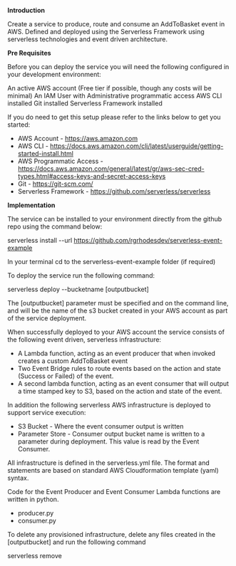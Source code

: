 **Introduction**

Create a service to produce, route and consume an AddToBasket event in AWS. Defined and deployed using the Serverless Framework using serverless technologies and event driven architecture.

**Pre Requisites**

Before you can deploy the service you will need the following configured in your development environment:

An active AWS account (Free tier if possible, though any costs will be minimal)
An IAM User with Administrative programmatic access
AWS CLI installed
Git installed
Serverless Framework installed

If you do need to get this setup please refer to the links below to get you started:

- AWS Account - https://aws.amazon.com
- AWS CLI - https://docs.aws.amazon.com/cli/latest/userguide/getting-started-install.html
- AWS Programmatic Access - https://docs.aws.amazon.com/general/latest/gr/aws-sec-cred-types.html#access-keys-and-secret-access-keys
- Git - https://git-scm.com/
- Serverless Framework - https://github.com/serverless/serverless

**Implementation**

The service can be installed to your environment directly from the github repo using the command below:

serverless install --url https://github.com/rgrhodesdev/serverless-event-example

In your terminal cd to the serverless-event-example folder (if required)

To deploy the service run the following command:

serverless deploy --bucketname [outputbucket]

The [outputbucket] parameter must be specified and on the command line, and will be the name of the s3 bucket created in your AWS account as part of the service deployment.

When successfully deployed to your AWS account the service consists of the following event driven, serverless infrastructure:

- A Lambda function, acting as an event producer that when invoked creates a custom AddToBasket event 
- Two Event Bridge rules to route events based on the action and state (Success or Failed) of the event.
- A second lambda function, acting as an event consumer that will output a time stamped key to S3, based on the action and state of the event.

In addition the following serverless AWS infrastructure is deployed to support service execution:

- S3 Bucket - Where the event consumer output is written
- Parameter Store - Consumer output bucket name is written to a parameter during deployment. This value is read by the Event Consumer.

All infrastructure is defined in the serverless.yml file. The format and statements are based on standard AWS Cloudformation template (yaml) syntax.

Code for the Event Producer and Event Consumer Lambda functions are written in python.

- producer.py
- consumer.py

To delete any provisioned infrastructure, delete any files created in the [outputbucket] and run the following command

serverless remove
